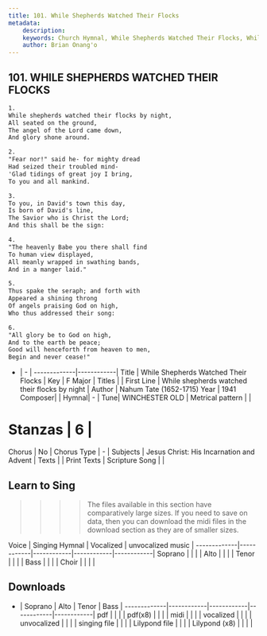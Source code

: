 ```yaml
---
title: 101. While Shepherds Watched Their Flocks
metadata:
    description: 
    keywords: Church Hymnal, While Shepherds Watched Their Flocks, While shepherds watched their flocks by night, 
    author: Brian Onang'o
---
```



## 101. WHILE SHEPHERDS WATCHED THEIR FLOCKS

```txt
1.
While shepherds watched their flocks by night,
All seated on the ground,
The angel of the Lord came down,
And glory shone around.

2.
"Fear nor!" said he- for mighty dread
Had seized their troubled mind-
'Glad tidings of great joy I bring,
To you and all mankind.

3.
To you, in David's town this day,
Is born of David's line,
The Savior who is Christ the Lord;
And this shall be the sign:

4.
"The heavenly Babe you there shall find
To human view displayed,
All meanly wrapped in swathing bands,
And in a manger laid."

5.
Thus spake the seraph; and forth with
Appeared a shining throng
Of angels praising God on high,
Who thus addressed their song:

6.
"All glory be to God on high,
And to the earth be peace;
Good will henceforth from heaven to men,
Begin and never cease!"

```

- |   -  |
-------------|------------|
Title | While Shepherds Watched Their Flocks |
Key | F Major |
Titles |  |
First Line | While shepherds watched their flocks by night |
Author | Nahum Tate (1652-1715)
Year | 1941
Composer|  |
Hymnal|  - |
Tune| WINCHESTER OLD |
Metrical pattern | |
# Stanzas | 6 |
Chorus | No |
Chorus Type | - |
Subjects | Jesus Christ: His Incarnation and Advent |
Texts |  |
Print Texts | 
Scripture Song |  |
  
## Learn to Sing

>>>> The files available in this section have comparatively large sizes. If you need to save on data, then you can download the midi files in the download section as they are of smaller sizes.

Voice |  Singing Hymnal | Vocalized | unvocalized music |
-------------|------------|------------|------------|------------|
Soprano | | | |
Alto | | | |
Tenor | | | |
Bass | | | |
Choir | | | |

## Downloads

- |  Soprano | Alto | Tenor | Bass |
-------------|------------|------------|------------|------------|
pdf | | | |
pdf(x8) | | | |
midi | | | |
vocalized | | | |
unvocalized | | | |
singing file | | | |
Lilypond file | | | |
Lilypond (x8) | | | |
  
